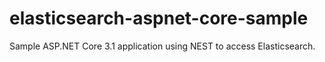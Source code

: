 # elasticsearch-aspnet-core-sample
Sample ASP.NET Core 3.1 application using NEST to access Elasticsearch.
